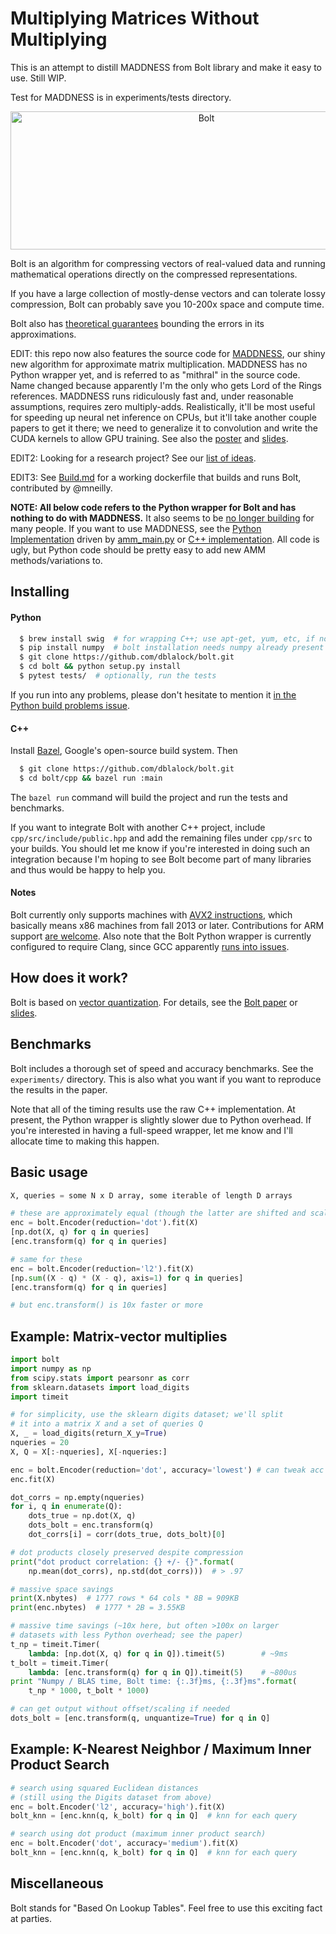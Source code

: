 # Multiplying Matrices Without Multiplying

This is an attempt to distill MADDNESS from Bolt library and make it easy to use. Still WIP.

Test for MADDNESS is in experiments/tests directory.


<p align="center">
  <img src="https://github.com/dblalock/bolt/blob/master/assets/bolt.jpg?raw=true" alt="Bolt" width="611px" height="221px"/>
  <!-- <img src="https://github.com/dblalock/bolt/blob/master/assets/bolt.jpg?raw=true" alt="Bolt" width="685px" height="248px"/> -->
</p>

Bolt is an algorithm for compressing vectors of real-valued data and running mathematical operations directly on the compressed representations.

If you have a large collection of mostly-dense vectors and can tolerate lossy compression, Bolt can probably save you 10-200x space and compute time.

Bolt also has [theoretical guarantees](https://github.com/dblalock/bolt/blob/master/assets/bolt-theory.pdf?raw=true) bounding the errors in its approximations.

EDIT: this repo now also features the source code for [MADDNESS](https://arxiv.org/abs/2106.10860), our shiny new algorithm for approximate matrix multiplication. MADDNESS has no Python wrapper yet, and is referred to as "mithral" in the source code. Name changed because apparently I'm the only who gets Lord of the Rings references. MADDNESS runs ridiculously fast and, under reasonable assumptions, requires zero multiply-adds. Realistically, it'll be most useful for speeding up neural net inference on CPUs, but it'll take another couple papers to get it there; we need to generalize it to convolution and write the CUDA kernels to allow GPU training. See also the [poster](https://github.com/dblalock/bolt/blob/master/assets/blalock-maddness-poster.png) and [slides](https://github.com/dblalock/bolt/blob/master/assets/snn-maddness.pdf). <!-- (it's lightweight, but still full strength! Get it? Guys...?). -->

EDIT2: Looking for a research project? See our [list of ideas](https://github.com/dblalock/bolt/tree/master/experiments).

EDIT3: See [Build.md](https://github.com/dblalock/bolt/blob/master/BUILD.md) for a working dockerfile that builds and runs Bolt, contributed by @mneilly.

**NOTE: All below code refers to the Python wrapper for Bolt and has nothing to do with MADDNESS.** It also seems to be [no longer building](https://github.com/dblalock/bolt/issues/4) for many people. If you want to use MADDNESS, see the [Python Implementation](https://github.com/dblalock/bolt/blob/45454e6cfbc9300a43da6770abf9715674b47a0f/experiments/python/vq_amm.py#L273) driven by [amm_main.py](https://github.com/dblalock/bolt/blob/45454e6cfbc9300a43da6770abf9715674b47a0f/experiments/python/amm_main.py) or [C++ implementation](https://github.com/dblalock/bolt/blob/45454e6cfbc9300a43da6770abf9715674b47a0f/cpp/src/quantize/mithral.cpp). All code is ugly, but Python code should be pretty easy to add new AMM methods/variations to.

<!-- NOTE: All the code, documentation, and results associated with Bolt's KDD paper can be found in the `experiments/` directory. See the README therein for details. A cleaned-up version of the paper is available [here](https://github.com/dblalock/bolt/blob/master/assets/bolt.pdf?raw=true). -->

## Installing

#### Python

```bash
  $ brew install swig  # for wrapping C++; use apt-get, yum, etc, if not OS X
  $ pip install numpy  # bolt installation needs numpy already present
  $ git clone https://github.com/dblalock/bolt.git
  $ cd bolt && python setup.py install
  $ pytest tests/  # optionally, run the tests
```

If you run into any problems, please don't hesitate to mention it [in the Python build problems issue](https://github.com/dblalock/bolt/issues/4).

#### C++

Install [Bazel](https://bazel.build), Google's open-source build system. Then
```bash
  $ git clone https://github.com/dblalock/bolt.git
  $ cd bolt/cpp && bazel run :main
```

The `bazel run` command will build the project and run the tests and benchmarks.

If you want to integrate Bolt with another C++ project, include `cpp/src/include/public.hpp` and add the remaining files under `cpp/src` to your builds. You should let me know if you're interested in doing such an integration because I'm hoping to see Bolt become part of many libraries and thus would be happy to help you. <!-- Note that the `BoltEncoder` object you'll interact with presently needs something else to feed it k-means centroids-see `python/bolt/bolt_api.py` for an example. -->

#### Notes

Bolt currently only supports machines with [AVX2 instructions](https://en.wikipedia.org/wiki/Advanced_Vector_Extensions#Advanced_Vector_Extensions_2), which basically means x86 machines from fall 2013 or later. Contributions for ARM support [are welcome](https://github.com/dblalock/bolt/issues/2). Also note that the Bolt Python wrapper is currently configured to require Clang, since GCC apparently [runs into issues](https://github.com/dblalock/bolt/issues/4).

## How does it work?

Bolt is based on [vector quantization](https://en.wikipedia.org/wiki/Vector_quantization). For details, see the [Bolt paper](https://arxiv.org/abs/1706.10283) or [slides](https://github.com/dblalock/bolt/blob/master/assets/bolt-slides.pdf?raw=true).

## Benchmarks

Bolt includes a thorough set of speed and accuracy benchmarks. See the `experiments/` directory. This is also what you want if you want to reproduce the results in the paper.

Note that all of the timing results use the raw C++ implementation. At present, the Python wrapper is slightly slower due to Python overhead. If you're interested in having a full-speed wrapper, let me know and I'll allocate time to making this happen.

## Basic usage
```python
X, queries = some N x D array, some iterable of length D arrays

# these are approximately equal (though the latter are shifted and scaled)
enc = bolt.Encoder(reduction='dot').fit(X)
[np.dot(X, q) for q in queries]
[enc.transform(q) for q in queries]

# same for these
enc = bolt.Encoder(reduction='l2').fit(X)
[np.sum((X - q) * (X - q), axis=1) for q in queries]
[enc.transform(q) for q in queries]

# but enc.transform() is 10x faster or more
```

## Example: Matrix-vector multiplies

```python
import bolt
import numpy as np
from scipy.stats import pearsonr as corr
from sklearn.datasets import load_digits
import timeit

# for simplicity, use the sklearn digits dataset; we'll split
# it into a matrix X and a set of queries Q
X, _ = load_digits(return_X_y=True)
nqueries = 20
X, Q = X[:-nqueries], X[-nqueries:]

enc = bolt.Encoder(reduction='dot', accuracy='lowest') # can tweak acc vs speed
enc.fit(X)

dot_corrs = np.empty(nqueries)
for i, q in enumerate(Q):
    dots_true = np.dot(X, q)
    dots_bolt = enc.transform(q)
    dot_corrs[i] = corr(dots_true, dots_bolt)[0]

# dot products closely preserved despite compression
print("dot product correlation: {} +/- {}".format(
    np.mean(dot_corrs), np.std(dot_corrs)))  # > .97

# massive space savings
print(X.nbytes)  # 1777 rows * 64 cols * 8B = 909KB
print(enc.nbytes)  # 1777 * 2B = 3.55KB

# massive time savings (~10x here, but often >100x on larger
# datasets with less Python overhead; see the paper)
t_np = timeit.Timer(
    lambda: [np.dot(X, q) for q in Q]).timeit(5)        # ~9ms
t_bolt = timeit.Timer(
    lambda: [enc.transform(q) for q in Q]).timeit(5)    # ~800us
print "Numpy / BLAS time, Bolt time: {:.3f}ms, {:.3f}ms".format(
    t_np * 1000, t_bolt * 1000)

# can get output without offset/scaling if needed
dots_bolt = [enc.transform(q, unquantize=True) for q in Q]
```

## Example: K-Nearest Neighbor / Maximum Inner Product Search
```python
# search using squared Euclidean distances
# (still using the Digits dataset from above)
enc = bolt.Encoder('l2', accuracy='high').fit(X)
bolt_knn = [enc.knn(q, k_bolt) for q in Q]  # knn for each query

# search using dot product (maximum inner product search)
enc = bolt.Encoder('dot', accuracy='medium').fit(X)
bolt_knn = [enc.knn(q, k_bolt) for q in Q]  # knn for each query
```

## Miscellaneous

Bolt stands for "Based On Lookup Tables". Feel free to use this exciting fact at parties.

<!-- 2) If you use Bolt, let me know and I'll link to your project/company. -->

